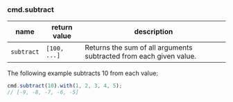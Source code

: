 ### cmd.subtract

| name        | return value  | description   |
|-------------|---------------|---------------|
| `subtract`  | `[100, ...]`  | Returns the sum of all arguments subtracted from each given value. |

The following example subtracts 10 from each value:

```js
cmd.subtract(10).with(1, 2, 3, 4, 5);
// [-9, -8, -7, -6, -5]
```
